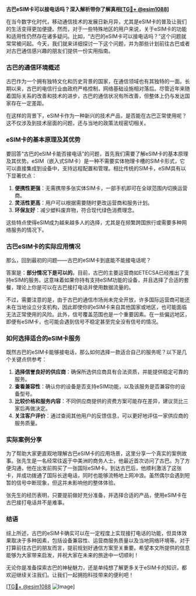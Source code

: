 **古巴eSIM卡可以接电话吗？深入解析带你了解真相[[TG💪+ @esim1088](https://t.me/s/esim1088)]**

在当今数字化时代，移动通信技术的发展日新月异，尤其是eSIM卡的普及让我们的生活变得更加便捷。然而，对于一些特殊地区的用户来说，关于eSIM卡的功能和适用性仍然存在诸多疑问。比如，“古巴的eSIM卡可以接电话吗？”这个问题就常常被问起。今天，我们就来详细探讨一下这个问题，并为那些计划前往古巴或者对古巴通信感兴趣的朋友们提供一份实用指南。

### 古巴的通信环境概述

古巴作为一个拥有独特文化和历史背景的国家，在通信领域也有其独特的一面。长期以来，古巴的电信行业由政府严格控制，网络基础设施相对落后。尽管近年来随着国际关系的改善和技术的进步，古巴的通信状况有所改善，但整体上仍与发达国家存在一定差距。

在这样的背景下，eSIM卡作为一种新兴的技术产品，是否能在古巴正常使用呢？这不仅涉及到技术层面的问题，还与当地的政策法规密切相关。

### eSIM卡的基本原理及其优势

要回答“古巴的eSIM卡能否接电话”的问题，首先我们需要了解eSIM卡的基本原理及其优势。eSIM（嵌入式SIM卡）是一种不需要实体物理卡槽的SIM卡形式，它可以直接集成到设备中，支持远程配置和管理。相比传统的SIM卡，eSIM具有以下显著优点：

1. **便携性更强**：无需携带多张实体SIM卡，一部手机即可在全球范围内切换运营商。
2. **灵活性更高**：用户可以根据需要随时更改运营商和服务计划。
3. **环保友好**：减少塑料废弃物，符合现代绿色消费理念。

这些特点使得eSIM成为越来越多人的选择，尤其是在频繁跨国旅行或需要多种网络服务的情况下。

### 古巴eSIM卡的实际应用情况

那么，回到最初的问题——古巴的eSIM卡到底能不能接电话呢？

答案是：**部分情况下是可以的**。目前，古巴的主要运营商如ETECSA已经推出了支持eSIM的服务。这意味着如果你持有支持eSIM功能的设备，并且选择了合适的套餐，理论上你是可以在古巴接打电话并使用数据流量的。

不过，需要注意的是，由于古巴的通信市场尚未完全开放，许多国际运营商可能还未在当地设立分支机构，因此即使你的eSIM卡来自其他国家或地区，也可能面临无法正常使用的风险。此外，信号覆盖范围也是一个重要因素。在一些偏远地区，即便有eSIM卡，也可能会遇到信号不稳定甚至完全没有信号的情况。

### 如何选择适合的eSIM卡服务

既然古巴的eSIM卡能够接电话，那么如何选择一款适合自己的服务呢？以下是几个关键点供参考：

1. **选择信誉良好的供应商**：确保所选供应商具有合法资质，并能提供稳定可靠的服务。
2. **查看兼容性**：确认你的设备是否支持eSIM功能，以及该服务是否兼容你的设备型号。
3. **比较价格和服务内容**：不同供应商提供的资费方案可能存在差异，建议货比三家后再做决定。
4. **关注客户评价**：通过查阅其他用户的反馈信息，可以更好地评估一家供应商的服务质量。

### 实际案例分享

为了帮助大家更直观地理解古巴eSIM卡的应用场景，这里分享一个真实的案例故事。张先生是一名经常往返于中美洲的商务人士，他最近首次访问了古巴。为了方便沟通，他在出发前购买了一张国际eSIM卡。到达古巴后，他顺利激活了这张卡，并成功拨通了国际长途电话，同时也能够流畅地上网冲浪。虽然偶尔会遇到短暂的信号中断现象，但这并未影响他的整体体验。

张先生的经历表明，只要提前做好充分准备，并选择合适的产品，使用eSIM卡在古巴接打电话并不是难事。

### 结语

综上所述，古巴的eSIM卡确实可以在一定程度上实现接打电话的功能，但具体效果取决于多种因素，包括设备兼容性、运营商服务质量以及当地网络环境等。对于打算前往古巴的朋友而言，提前规划好通信方案至关重要。希望本文所提供的信息能够为大家带来启发，并祝大家在未来的旅途中一切顺利！

无论你是准备探索古巴的神秘魅力，还是单纯想了解更多关于eSIM卡的知识，都欢迎继续关注我们。让我们一起拥抱科技带来的便利吧！

[[TG💪+ @esim1088](https://t.me/s/esim1088) ![Image](https://i.postimg.cc/4NQfJmqS/Snipaste-2025-05-13-00-14-12.png)]